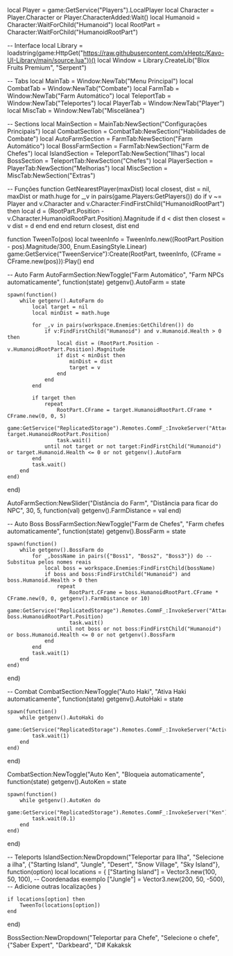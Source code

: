 

local Player = game:GetService("Players").LocalPlayer
local Character = Player.Character or Player.CharacterAdded:Wait()
local Humanoid = Character:WaitForChild("Humanoid")
local RootPart = Character:WaitForChild("HumanoidRootPart")

-- Interface
local Library = loadstring(game:HttpGet("https://raw.githubusercontent.com/xHeptc/Kavo-UI-Library/main/source.lua"))()
local Window = Library.CreateLib("Blox Fruits Premium", "Serpent")

-- Tabs
local MainTab = Window:NewTab("Menu Principal")
local CombatTab = Window:NewTab("Combate")
local FarmTab = Window:NewTab("Farm Automático")
local TeleportTab = Window:NewTab("Teleportes")
local PlayerTab = Window:NewTab("Player")
local MiscTab = Window:NewTab("Miscelânea")

-- Sections
local MainSection = MainTab:NewSection("Configurações Principais")
local CombatSection = CombatTab:NewSection("Habilidades de Combate")
local AutoFarmSection = FarmTab:NewSection("Farm Automático")
local BossFarmSection = FarmTab:NewSection("Farm de Chefes")
local IslandSection = TeleportTab:NewSection("Ilhas")
local BossSection = TeleportTab:NewSection("Chefes")
local PlayerSection = PlayerTab:NewSection("Melhorias")
local MiscSection = MiscTab:NewSection("Extras")

-- Funções
function GetNearestPlayer(maxDist)
    local closest, dist = nil, maxDist or math.huge
    for _,v in pairs(game.Players:GetPlayers()) do
        if v ~= Player and v.Character and v.Character:FindFirstChild("HumanoidRootPart") then
            local d = (RootPart.Position - v.Character.HumanoidRootPart.Position).Magnitude
            if d < dist then
                closest = v
                dist = d
            end
        end
    end
    return closest, dist
end

function TweenTo(pos)
    local tweenInfo = TweenInfo.new((RootPart.Position - pos).Magnitude/300, Enum.EasingStyle.Linear)
    game:GetService("TweenService"):Create(RootPart, tweenInfo, {CFrame = CFrame.new(pos)}):Play()
end

-- Auto Farm
AutoFarmSection:NewToggle("Farm Automático", "Farm NPCs automaticamente", function(state)
    getgenv().AutoFarm = state
    
    spawn(function()
        while getgenv().AutoFarm do
            local target = nil
            local minDist = math.huge
            
            for _,v in pairs(workspace.Enemies:GetChildren()) do
                if v:FindFirstChild("Humanoid") and v.Humanoid.Health > 0 then
                    local dist = (RootPart.Position - v.HumanoidRootPart.Position).Magnitude
                    if dist < minDist then
                        minDist = dist
                        target = v
                    end
                end
            end
            
            if target then
                repeat
                    RootPart.CFrame = target.HumanoidRootPart.CFrame * CFrame.new(0, 0, 5)
                    game:GetService("ReplicatedStorage").Remotes.CommF_:InvokeServer("Attack", target.HumanoidRootPart.Position)
                    task.wait()
                until not target or not target:FindFirstChild("Humanoid") or target.Humanoid.Health <= 0 or not getgenv().AutoFarm
            end
            task.wait()
        end
    end)
end)

AutoFarmSection:NewSlider("Distância do Farm", "Distância para ficar do NPC", 30, 5, function(val)
    getgenv().FarmDistance = val
end)

-- Auto Boss
BossFarmSection:NewToggle("Farm de Chefes", "Farm chefes automaticamente", function(state)
    getgenv().BossFarm = state
    
    spawn(function()
        while getgenv().BossFarm do
            for _,bossName in pairs({"Boss1", "Boss2", "Boss3"}) do -- Substitua pelos nomes reais
                local boss = workspace.Enemies:FindFirstChild(bossName)
                if boss and boss:FindFirstChild("Humanoid") and boss.Humanoid.Health > 0 then
                    repeat
                        RootPart.CFrame = boss.HumanoidRootPart.CFrame * CFrame.new(0, 0, getgenv().FarmDistance or 10)
                        game:GetService("ReplicatedStorage").Remotes.CommF_:InvokeServer("Attack", boss.HumanoidRootPart.Position)
                        task.wait()
                    until not boss or not boss:FindFirstChild("Humanoid") or boss.Humanoid.Health <= 0 or not getgenv().BossFarm
                end
            end
            task.wait(1)
        end
    end)
end)

-- Combat
CombatSection:NewToggle("Auto Haki", "Ativa Haki automaticamente", function(state)
    getgenv().AutoHaki = state
    
    spawn(function()
        while getgenv().AutoHaki do
            game:GetService("ReplicatedStorage").Remotes.CommF_:InvokeServer("ActivateAbility")
            task.wait(1)
        end
    end)
end)

CombatSection:NewToggle("Auto Ken", "Bloqueia automaticamente", function(state)
    getgenv().AutoKen = state
    
    spawn(function()
        while getgenv().AutoKen do
            game:GetService("ReplicatedStorage").Remotes.CommF_:InvokeServer("Ken")
            task.wait(0.1)
        end
    end)
end)

-- Teleports
IslandSection:NewDropdown("Teleportar para Ilha", "Selecione a ilha", {"Starting Island", "Jungle", "Desert", "Snow Village", "Sky Island"}, function(option)
    local locations = {
        ["Starting Island"] = Vector3.new(100, 50, 100), -- Coordenadas exemplo
        ["Jungle"] = Vector3.new(200, 50, -500),
        -- Adicione outras localizações
    }
    
    if locations[option] then
        TweenTo(locations[option])
    end
end)

BossSection:NewDropdown("Teleportar para Chefe", "Selecione o chefe", {"Saber Expert", "Darkbeard", "D# Kakaksk
